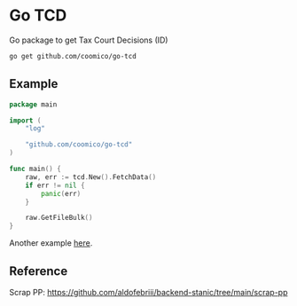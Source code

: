 
# Go TCD

Go package to get Tax Court Decisions (ID)


```bash
go get github.com/coomico/go-tcd
```
## Example

```go
package main

import (
	"log"

	"github.com/coomico/go-tcd"
)

func main() {
	raw, err := tcd.New().FetchData()
	if err != nil {
		panic(err)
	}

	raw.GetFileBulk()
}
```
Another example [here](https://github.com/coomico/go-tcd/tree/main/_example).

## Reference

Scrap PP: https://github.com/aldofebriii/backend-stanic/tree/main/scrap-pp